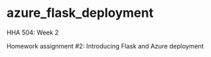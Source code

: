 # azure_flask_deployment
HHA 504: Week 2

Homework assignment #2: Introducing Flask and Azure deployment
